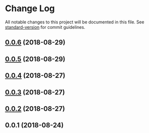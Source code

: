 # Change Log

All notable changes to this project will be documented in this file. See [standard-version](https://github.com/conventional-changelog/standard-version) for commit guidelines.

<a name="0.0.6"></a>
## [0.0.6](https://github.com/tiny-tinker/asyncy-vue/compare/v0.0.5...v0.0.6) (2018-08-29)



<a name="0.0.5"></a>
## [0.0.5](https://github.com/tiny-tinker/asyncy-vue/compare/v0.0.4...v0.0.5) (2018-08-29)



<a name="0.0.4"></a>
## [0.0.4](https://github.com/tiny-tinker/asyncy-vue/compare/v0.0.3...v0.0.4) (2018-08-27)



<a name="0.0.3"></a>
## [0.0.3](https://github.com/tiny-tinker/asyncy-vue/compare/v0.0.2...v0.0.3) (2018-08-27)



<a name="0.0.2"></a>
## [0.0.2](https://github.com/tiny-tinker/asyncy-vue/compare/v0.0.1...v0.0.2) (2018-08-27)



<a name="0.0.1"></a>
## 0.0.1 (2018-08-24)
